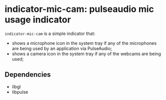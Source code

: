 # indicator-mic-cam: pulseaudio mic usage indicator

`indicator-mic-cam` is a simple indicator that:

- shows a microphone icon in the system tray if any of the microphones are being used by an application via PulseAudio;
- shows a camera icon in the system tray if any of the webcams are being used;


## Dependencies

- libgl
- libpulse
